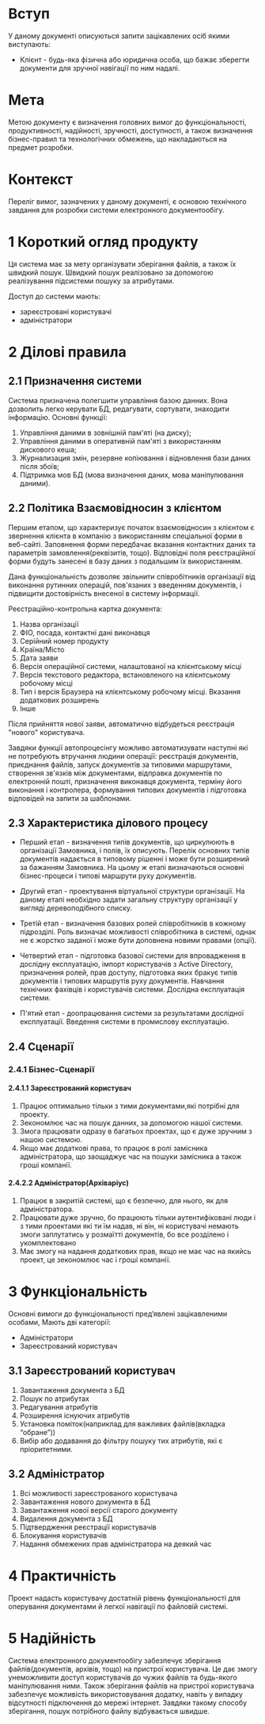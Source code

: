 # Вступ 

У даному документі описуються запити зацікавлених осіб якими виступають:
- Клієнт - будь-яка фізична або юридична особа, що бажає зберегти документи для зручної навігації по ним надалі.

# Мета

Метою документу є визначення головних вимог до функціональності, продуктивності, надійності, зручності, доступності, а також
визначення бізнес-правил та технологічних обмежень, що накладаються на предмет розробки.

# Контекст

Переліг вимог, зазначених у даному документі, є основою технічного завдання для розробки системи електронного документообігу.

# 1 Короткий огляд продукту

Ця система має за мету організувати зберігання файлів, а також їх швидкий пошук. Швидкий пошук реалізовано за допомогою реалізування підсистеми пошуку за атрибутами.

Доступ до системи мають:
* зареєстровані користувачі
* адміністратори

# 2 Ділові правила

## 2.1 Призначення системи

Система призначена полегшити управління базою данних. Вона дозволить легко керувати БД, редагувати, сортувати, знаходити 
інформацію.
Основні функції:
   1. Управління даними в зовнішній пам'яті (на диску);
   2. Управління даними в оперативній пам'яті з використанням дискового кеша;
   3. Журнализация змін, резервне копіювання і відновлення бази даних після збоїв;
   4. Підтримка мов БД (мова визначення даних, мова маніпулювання даними).

## 2.2 Політика Взаємовідносин з клієнтом

Першим етапом, що характеризує початок взаємовідносин з клієнтом є
звернення клієнта в компанію з використанням спеціальної форми в
веб-сайті. Заповнення форми передбачає вказання контактних даних та
параметрів замовлення(реквізитів, тощо). Відповідні поля реєстраційної
форми будуть занесені в базу даних з подальшим їх використанням.

Дана функціональність дозволяє звільнити співробітників організації від
виконання рутинних операцій, пов\'язаних з введенням документів, і
підвищити достовірність внесеної в систему інформації.

Реєстраційно-контрольна картка документа:
   1. Назва організації
   2. ФІО, посада, контактні дані виконавця
   3. Серійний номер продукту
   4. Країна/Місто
   5. Дата заяви
   6. Версія операційної системи, налаштованої на клієнтському місці
   7. Версія текстового редактора, встановленого на клієнтському робочому місці
   8. Тип і версія Браузера на клієнтському робочому місці. Вказання
додаткових розширень
   9. Інше

Після прийняття нової заяви, автоматично відбудеться реєстрація "нового"
користувача.

Завдяки функції автопроцесінгу можливо автоматизувати наступні які не
потребують втручання людини операції: реєстрація документів, приєднання
файлів, запуск документів за типовими маршрутами, створення зв\'язків
між документами, відправка документів по електронній пошті, призначення
виконавця документа, терміну його виконання і контролера, формування
типових документів і підготовка відповідей на запити за шаблонами.

## 2.3 Характеристика ділового процесу

-   Перший етап - визначення типів документів, що циркулюють в
    організації Замовника, і полів, їх описують. Перелік основних типів
    документів надається в типовому рішенні і може бути розширений за
    бажанням Замовника. На цьому ж етапі визначаються основні
    бізнес-процеси і типові маршрути руху документів.

-   Другий етап - проектування віртуальної структури організації. На
    даному етапі необхідно задати загальну структуру організації у
    вигляді деревоподібного списку.

-   Третій етап - визначення базових ролей співробітників в кожному
    підрозділі. Роль визначає можливості співробітника в системі, однак
    не є жорстко заданої і може бути доповнена новими правами (опції).

-   Четвертий етап - підготовка базової системи для впровадження в
    дослідну експлуатацію, імпорт користувачів з Active Directory,
    призначення ролей, прав доступу, підготовка яких бракує типів
    документів і типових маршрутів руху документів. Навчання технічних
    фахівців і користувачів системи. Дослідна експлуатація системи.

-   П\'ятий етап - доопрацювання системи за результатами дослідної
    експлуатації. Введення системи в промислову експлуатацію.
    
## 2.4 Сценарії

### 2.4.1 Бізнес-Сценарії

#### 2.4.1.1 Зареєстрований користувач

   1. Працює оптимально тільки з тими документами,які потрібні для проекту.
   2. Зекономлює час на пошук данних, за допомогою нашої системи.
   3. Змога працювати одразу в багатьох проектах, що є дуже зручним з нашою системою.
   4. Якщо має додаткові права, то працює в ролі замісника адміністратора, що заощаджує час на пошуки замісника а також гроші компанії.

#### 2.4.2.2 Адміністратор(Архіваріус)

   1. Працює в закритій системі, що є безпечно, для нього, як для адміністратора.
   2. Працювати дуже зручно, бо працюють тільки аутентифіковані люди і з тими проектами які ти їм надав, ні він, ні користувачі немають змоги заплутатись у розмаїтті документів, бо все розділено і укомплектовано
   3. Має змогу на надання додаткових прав, якщо не має час на якийсь проект, це зекономлює час і гроші компанії.

# 3 Функціональність

Основні вимоги до функціональності пред’явлені зацікавленими особами,
Мають дві категорії:
   * Адміністратори
   * Зареєстрований користувач
   
## 3.1 Зареєстрований користувач

   1. Завантаження документа з БД
   2. Пошук по атрибутах
   3. Редагування атрибутів
   4. Розширення існуючих атрибутів
   5. Установка поміток(наприклад для важливих файлів(вкладка “обране”))
   6. Вибір або додавання до фільтру пошуку тих атрибутів, які є пріоритетними.
   
## 3.2 Адміністратор

   1. Всі можливості зареєстрованого користувача
   2. Завантаження нового документа в БД
   3. Завантаження нової версії старого документу
   4. Видалення документа з БД
   5. Підтвердження реєстрації користувачів
   6. Блокування користувачів
   7. Надання обмежених прав адміністратора на деякий час

# 4 Практичність

Проект надасть користувачу достатній рівень функціональності для оперування документами й легкої навігації по файловій системі.

# 5 Надійність

Система електронного документообігу забезпечує зберігання файлів(документів, архівів, тощо) на пристрої користувача. Це дає
змогу унеможливити доступ користувачів до чужих файлів та будь-якого маніпулювання ними. Також зберігання файлів на пристрої
користувача забезпечує можливість використовування додатку, навіть у випадку відсутності підключення до мережі інтернет.
Завдяки такому способу зберігання, пошук потрібного файлу відбувається швидше.
